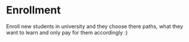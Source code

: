 # Enrollment
  Enroll new students in university and  they choose there paths, what they want to learn and only pay for them accordingly :)
